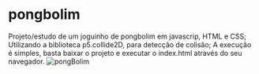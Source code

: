 # pongbolim
Projeto/estudo de um joguinho de pongbolim em javascrip, HTML e CSS;
Utilizando a biblioteca p5.collide2D, para detecção de colisão;
A execução é simples, basta baixar o projeto e executar o index.html através do seu navegador.
![pongBolim](https://user-images.githubusercontent.com/18354026/223197971-946fe972-ad8e-4216-81bb-ea3381f245e1.PNG)
